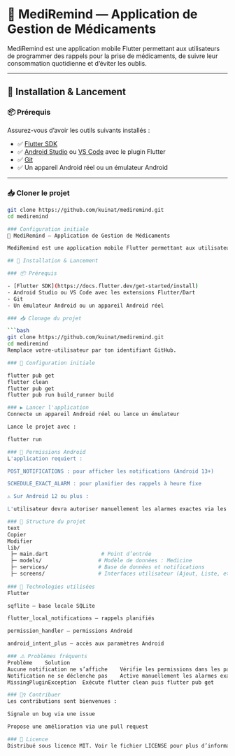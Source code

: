 # 💊 MediRemind — Application de Gestion de Médicaments

MediRemind est une application mobile Flutter permettant aux utilisateurs de programmer des rappels pour la prise de médicaments, de suivre leur consommation quotidienne et d’éviter les oublis.

---

## 🚀 Installation & Lancement

### 📦 Prérequis

Assurez-vous d’avoir les outils suivants installés :

- ✅ [Flutter SDK](https://docs.flutter.dev/get-started/install)
- ✅ [Android Studio](https://developer.android.com/studio) ou [VS Code](https://code.visualstudio.com/) avec le plugin Flutter
- ✅ [Git](https://git-scm.com/)
- ✅ Un appareil Android réel ou un émulateur Android

---

### 📥 Cloner le projet

```bash
git clone https://github.com/kuinat/mediremind.git
cd mediremind

### Configuration initiale
💊 MediRemind — Application de Gestion de Médicaments

MediRemind est une application mobile Flutter permettant aux utilisateurs de programmer des rappels pour la prise de médicaments, de suivre leur consommation quotidienne et d’éviter les oublis.

## 🚀 Installation & Lancement

### 📦 Prérequis

- [Flutter SDK](https://docs.flutter.dev/get-started/install)
- Android Studio ou VS Code avec les extensions Flutter/Dart
- Git
- Un émulateur Android ou un appareil Android réel

### 📥 Clonage du projet

```bash
git clone https://github.com/kuinat/mediremind.git
cd mediremind
Remplace votre-utilisateur par ton identifiant GitHub.

### 🔧 Configuration initiale

flutter pub get
flutter clean
flutter pub get
flutter pub run build_runner build

### ▶️ Lancer l'application
Connecte un appareil Android réel ou lance un émulateur

Lance le projet avec :

flutter run

### 🔔 Permissions Android
L'application requiert :

POST_NOTIFICATIONS : pour afficher les notifications (Android 13+)

SCHEDULE_EXACT_ALARM : pour planifier des rappels à heure fixe

⚠️ Sur Android 12 ou plus :

L'utilisateur devra autoriser manuellement les alarmes exactes via les paramètres du système. L'application propose automatiquement une redirection vers l'écran correspondant.

### 📂 Structure du projet
text
Copier
Modifier
lib/
 ├─ main.dart                 # Point d’entrée
 ├─ models/                  # Modèle de données : Medicine
 ├─ services/                # Base de données et notifications
 ├─ screens/                 # Interfaces utilisateur (Ajout, Liste, etc.)
 
### 🧰 Technologies utilisées
Flutter

sqflite – base locale SQLite

flutter_local_notifications – rappels planifiés

permission_handler – permissions Android

android_intent_plus – accès aux paramètres Android

### ⚠️ Problèmes fréquents
Problème	Solution
Aucune notification ne s’affiche	Vérifie les permissions dans les paramètres Android
Notification ne se déclenche pas	Active manuellement les alarmes exactes dans les paramètres système
MissingPluginException	Exécute flutter clean puis flutter pub get

### 🙋‍♀️ Contribuer
Les contributions sont bienvenues :

Signale un bug via une issue

Propose une amélioration via une pull request

### 📝 Licence
Distribué sous licence MIT. Voir le fichier LICENSE pour plus d’informations.





